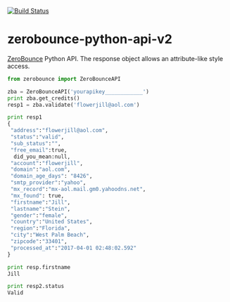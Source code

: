 [![Build Status](https://travis-ci.org/riquellopes/zerobounce-python-api.svg?branch=master)](https://travis-ci.org/riquellopes/zerobounce-python-api)
# zerobounce-python-api-v2

[ZeroBounce](https://www.zerobounce.net "Zerobounce Homepage") Python API.
The response object allows an attribute-like style access.


```python
from zerobounce import ZeroBounceAPI

zba = ZeroBounceAPI('yourapikey____________')
print zba.get_credits()
resp1 = zba.validate('flowerjill@aol.com')

print resp1
{
 "address":"flowerjill@aol.com",
 "status":"valid",
 "sub_status":"",
 "free_email":true,
  did_you_mean:null,
 "account":"flowerjill",
 "domain":"aol.com",
 "domain_age_days": "8426",
 "smtp_provider":"yahoo",
 "mx_record":"mx-aol.mail.gm0.yahoodns.net",
 "mx_found": true,
 "firstname":"Jill",
 "lastname":"Stein",
 "gender":"female",
 "country":"United States",
 "region":"Florida",
 "city":"West Palm Beach",
 "zipcode":"33401",
 "processed_at":"2017-04-01 02:48:02.592"
}

print resp.firstname
Jill

print resp2.status
Valid


```
